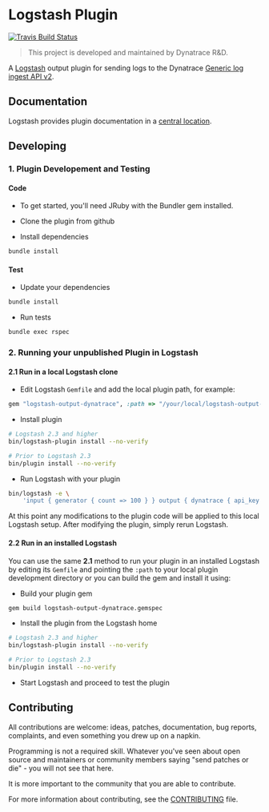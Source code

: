 # Logstash Plugin

[![Travis Build Status](https://app.travis-ci.com/dynatrace-oss/logstash-output-dynatrace.svg)](https://app.travis-ci.com/dynatrace-oss/logstash-output-dynatrace)

> This project is developed and maintained by Dynatrace R&D.

A [Logstash](https://github.com/elastic/logstash) output plugin for sending logs to the Dynatrace [Generic log ingest API v2](https://www.dynatrace.com/support/help/how-to-use-dynatrace/log-monitoring/log-monitoring-v2/post-log-ingest/).

## Documentation

Logstash provides plugin documentation in a [central location](https://www.elastic.co/guide/en/logstash/current/plugins-outputs-dynatrace.html).

## Developing

### 1. Plugin Developement and Testing

#### Code

- To get started, you'll need JRuby with the Bundler gem installed.

- Clone the plugin from github

- Install dependencies

```sh
bundle install
```

#### Test

- Update your dependencies

```sh
bundle install
```

- Run tests

```sh
bundle exec rspec
```

### 2. Running your unpublished Plugin in Logstash

#### 2.1 Run in a local Logstash clone

- Edit Logstash `Gemfile` and add the local plugin path, for example:

```ruby
gem "logstash-output-dynatrace", :path => "/your/local/logstash-output-dynatrace"
```

- Install plugin

```sh
# Logstash 2.3 and higher
bin/logstash-plugin install --no-verify

# Prior to Logstash 2.3
bin/plugin install --no-verify
```

- Run Logstash with your plugin

```sh
bin/logstash -e \
    'input { generator { count => 100 } } output { dynatrace { api_key => "your_api_key_here" ingest_endpoint_url => "https://{your-environment-id}.live.dynatrace.com/api/v2/logs/ingest" } }'
```

At this point any modifications to the plugin code will be applied to this local Logstash setup. After modifying the plugin, simply rerun Logstash.

#### 2.2 Run in an installed Logstash

You can use the same **2.1** method to run your plugin in an installed Logstash by editing its `Gemfile` and pointing the `:path` to your local plugin development directory or you can build the gem and install it using:

- Build your plugin gem

```sh
gem build logstash-output-dynatrace.gemspec

```

- Install the plugin from the Logstash home

```sh
# Logstash 2.3 and higher
bin/logstash-plugin install --no-verify

# Prior to Logstash 2.3
bin/plugin install --no-verify
```

- Start Logstash and proceed to test the plugin

## Contributing

All contributions are welcome: ideas, patches, documentation, bug reports, complaints, and even something you drew up on a napkin.

Programming is not a required skill. Whatever you've seen about open source and maintainers or community members  saying "send patches or die" - you will not see that here.

It is more important to the community that you are able to contribute.

For more information about contributing, see the [CONTRIBUTING](https://github.com/elastic/logstash/blob/master/CONTRIBUTING.md) file.
